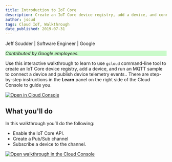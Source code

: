 ```yaml
---
title: Introduction to IoT Core
description: Create an IoT Core device registry, add a device, and connect.
author: jscud
tags: Cloud IoT, Walkthrough
date_published: 2019-07-31
---
```


Jeff Scudder | Software Engineer | Google

<p style="background-color:#CAFACA;"><i>Contributed by Google employees.</i></p>

Use this interactive walkthrough to learn to use `gcloud` command-line tool to 
create an IoT Core device registry, add a device, and run an MQTT sample to 
connect a device and publish device telemetry events.. There are step-by-step instructions in the **Learn** panel on the right side of the Cloud Console to 
guide you. 

[![Open in Cloud Console](https://walkthroughs.googleusercontent.com/tutorial/resources/open-in-console-button.svg)](https://console.cloud.google.com/getting-started?walkthrough_tutorial_id=iot_core_quickstart)

## What you'll do

In this walkthrough you’ll do the following:

* Enable the IoT Core API.
* Create a Pub/Sub channel
* Subscribe a device to the channel. 

[![Open walkthrough in the Cloud Console](https://storage.googleapis.com/gcp-community/tutorials/iot_core_quickstart/tutorial.png)](https://console.cloud.google.com/getting-started?walkthrough_tutorial_id=iot_core_quickstart)